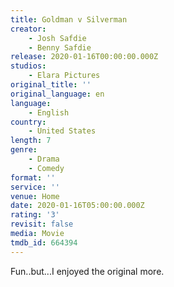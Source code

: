 ```yaml
---
title: Goldman v Silverman
creator:
    - Josh Safdie
    - Benny Safdie
release: 2020-01-16T00:00:00.000Z
studios:
    - Elara Pictures
original_title: ''
original_language: en
language:
    - English
country:
    - United States
length: 7
genre:
    - Drama
    - Comedy
format: ''
service: ''
venue: Home
date: 2020-01-16T05:00:00.000Z
rating: '3'
revisit: false
media: Movie
tmdb_id: 664394
---
```


Fun..but...I enjoyed the original more.
